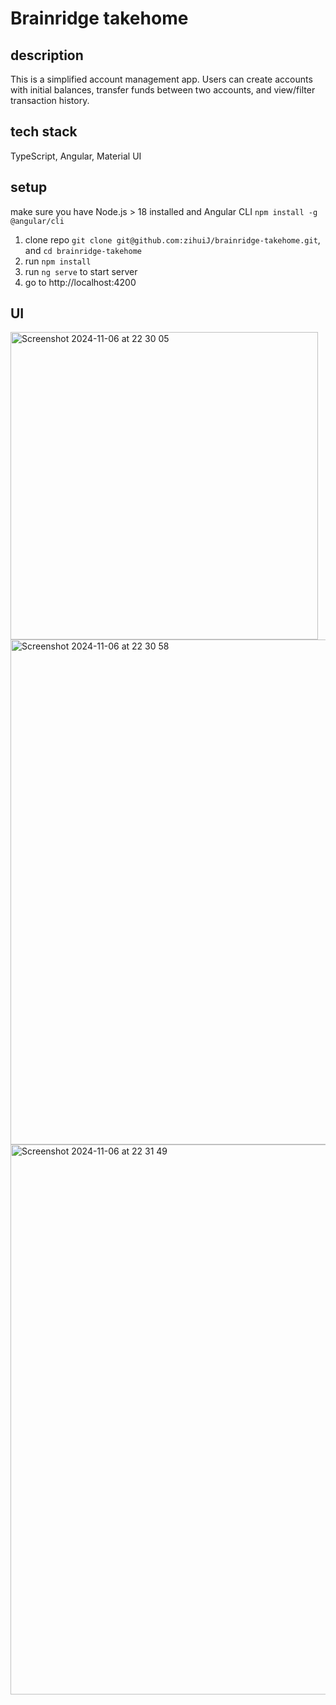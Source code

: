 # Brainridge takehome
## description
This is a simplified account management app. Users can create accounts with initial balances, transfer funds between two accounts, and view/filter transaction history.

## tech stack
TypeScript, Angular, Material UI
## setup
make sure you have Node.js > 18 installed and Angular CLI `npm install -g @angular/cli`
1. clone repo `git clone git@github.com:zihuiJ/brainridge-takehome.git`, and `cd brainridge-takehome`
2. run `npm install`
3. run `ng serve` to start server
4. go to http://localhost:4200
## UI
<img width="492" alt="Screenshot 2024-11-06 at 22 30 05" src="https://github.com/user-attachments/assets/bde76d86-a60e-4c9d-b3cb-d89b8d04bffb">
<img width="808" alt="Screenshot 2024-11-06 at 22 30 58" src="https://github.com/user-attachments/assets/30cc8736-b23a-46a5-ad9b-cb322620ea13">
<img width="880" alt="Screenshot 2024-11-06 at 22 31 49" src="https://github.com/user-attachments/assets/4c8e7a2f-3a74-4ace-bac6-99a55b529afe">
